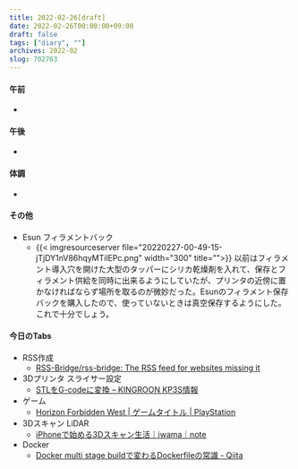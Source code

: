 ```yaml
---
title: 2022-02-26[draft]
date: 2022-02-26T00:00:00+09:00
draft: false
tags: ["diary", ""]
archives: 2022-02
slug: 702763
---
```

#### 午前
- 
#### 午後
- 
#### 体調
- 
#### その他
- Esun フィラメントバック
  - {{< imgresourceserver file="20220227-00-49-15-jTjDY1nV86hqyMTilEPc.png" width="300" title="">}}
以前はフィラメント導入穴を開けた大型のタッパーにシリカ乾燥剤を入れて、保存とフィラメント供給を同時に出来るようにしていたが、プリンタの近傍に置かなければならず場所を取るのが微妙だった。Esunのフィラメント保存バックを購入したので、使っていないときは真空保存するようにした。これで十分でしょう。
#### 今日のTabs
- RSS作成
  - [RSS-Bridge/rss-bridge: The RSS feed for websites missing it](https://github.com/RSS-Bridge/rss-bridge)
- 3Dプリンタ スライサー設定
  - [STLをG-codeに変換 – KINGROON KP3S情報](http://hitoriblog.com/kingroon_kp3s/docs/how_to_use_a_slicer/)
- ゲーム
  - [Horizon Forbidden West | ゲームタイトル | PlayStation](https://www.playstation.com/ja-jp/games/horizon-forbidden-west/)
- 3Dスキャン LiDAR
  - [iPhoneで始める3Dスキャン生活｜iwama｜note](https://note.com/iwamah1/n/n5df9a5daaae4)
- Docker
  - [Docker multi stage buildで変わるDockerfileの常識 - Qiita](https://qiita.com/minamijoyo/items/711704e85b45ff5d6405)